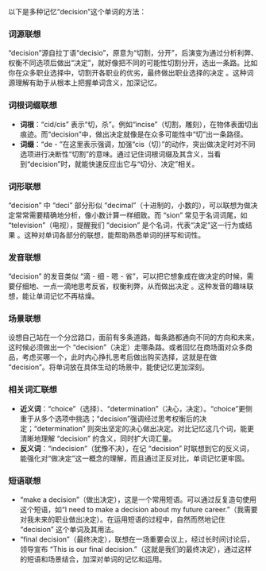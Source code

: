 以下是多种记忆“decision”这个单词的方法：

### 词源联想
“decision”源自拉丁语“decisio”，原意为“切割，分开”，后演变为通过分析利弊、权衡不同选项后做出“决定”，就好像把不同的可能性切割分开，选出一条路。比如你在众多职业选择中，切割开各职业的优劣，最终做出职业选择的决定 。这种词源理解有助于从根本上把握单词含义，加深记忆。

### 词根词缀联想
 - **词根**：“cid/cis” 表示“切，杀”。例如“incise”（切割，雕刻），在物体表面切出痕迹。而“decision”中，做出决定就像是在众多可能性中“切”出一条路径。 
 - **词缀**：“de - ”在这里表示强调，加强“cis（切）”的动作，突出做决定时对不同选项进行决断性“切割”的意味。通过记住词根词缀及其含义，当看到“decision”时，就能快速反应出它与“切分、决定”相关。

### 词形联想
“decision” 中 “deci” 部分形似 “decimal”（十进制的，小数的），可以联想为做决定常常需要精确地分析，像小数计算一样细致。而 “sion” 常见于名词词尾，如 “television”（电视），提醒我们 “decision” 是个名词，代表“决定”这一行为或结果 。这种对单词各部分的联想，能帮助熟悉单词的拼写和词性。

### 发音联想
“decision” 的发音类似 “滴 - 细 - 嗯 - 省”，可以把它想象成在做决定的时候，需要仔细地、一点一滴地思考反省，权衡利弊，从而做出决定 。这种发音的趣味联想，能让单词记忆不再枯燥。

### 场景联想
设想自己站在一个分岔路口，面前有多条道路，每条路都通向不同的方向和未来，这时候必须做出一个 “decision”（决定）走哪条路。或者回忆在商场面对众多商品，考虑买哪一个，此时内心挣扎思考后做出购买选择，这就是在做 “decision”。将单词放在具体生动的场景中，能使记忆更加深刻。

### 相关词汇联想
 - **近义词**：“choice”（选择）、“determination”（决心，决定）。“choice”更侧重于从多个选项中挑选；“decision”强调经过思考权衡后的决定；“determination” 则突出坚定的决心做出决定。对比记忆这几个词，能更清晰地理解 “decision” 的含义，同时扩大词汇量。
 - **反义词**：“indecision”（犹豫不决），在记 “decision” 时联想到它的反义词，能强化对“做决定”这一概念的理解，而且通过正反对比，单词记忆更牢固。
 
### 短语联想
 - “make a decision”（做出决定），这是一个常用短语。可以通过反复造句使用这个短语，如“I need to make a decision about my future career.”（我需要对我未来的职业做出决定）。在运用短语的过程中，自然而然地记住 “decision” 这个单词及其用法。 
 - “final decision”（最终决定），联想在一场重要会议上，经过长时间讨论后，领导宣布 “This is our final decision.”（这就是我们的最终决定），通过这样的短语和场景结合，加深对单词的记忆和运用。 